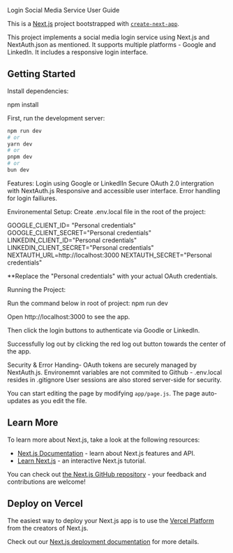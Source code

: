 Login Social Media Service User Guide 

This is a [Next.js](https://nextjs.org) project bootstrapped with [`create-next-app`](https://github.com/vercel/next.js/tree/canary/packages/create-next-app).

This project implements a social media login service using Next.js and NextAuth.json as mentioned. It supports multiple platforms - Google and LinkedIn. It includes a responsive login interface. 

## Getting Started

Install dependencies: 

npm install 

First, run the development server:

```bash
npm run dev
# or
yarn dev
# or
pnpm dev
# or
bun dev
```

Features: 
Login using Google or LinkedlIn 
Secure OAuth 2.0 intergration with NextAuth.js 
Responsive and accessible user interface. 
Error handling for login failiures. 

Environemental Setup: 
Create .env.local file in the root of the project: 

GOOGLE_CLIENT_ID= "Personal credentials"
GOOGLE_CLIENT_SECRET="Personal credentials"
LINKEDIN_CLIENT_ID="Personal credentials"
LINKEDIN_CLIENT_SECRET="Personal credentials"
NEXTAUTH_URL=http://localhost:3000
NEXTAUTH_SECRET="Personal credentials"

**Replace the "Personal credentials" with your actual OAuth credentials. 

Running the Project: 

Run the command below in root of project: 
npm run dev 

Open http://localhost:3000 to see the app. 

Then click the login buttons to authenticate via Goodle or LinkedIn.

Successfully log out by clicking the red log out button towards the center of the app. 


Security & Error Handing- 
OAuth tokens are securely managed by NextAuth.js.
Environemnt variables are not commited to Github - .env.local resides in .gitignore
User sessions are also stored server-side for security. 

You can start editing the page by modifying `app/page.js`. The page auto-updates as you edit the file.

## Learn More

To learn more about Next.js, take a look at the following resources:

- [Next.js Documentation](https://nextjs.org/docs) - learn about Next.js features and API.
- [Learn Next.js](https://nextjs.org/learn) - an interactive Next.js tutorial.

You can check out [the Next.js GitHub repository](https://github.com/vercel/next.js) - your feedback and contributions are welcome!

## Deploy on Vercel

The easiest way to deploy your Next.js app is to use the [Vercel Platform](https://vercel.com/new?utm_medium=default-template&filter=next.js&utm_source=create-next-app&utm_campaign=create-next-app-readme) from the creators of Next.js.

Check out our [Next.js deployment documentation](https://nextjs.org/docs/app/building-your-application/deploying) for more details.
